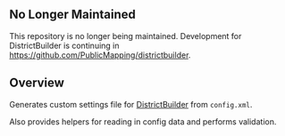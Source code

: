 ## No Longer Maintained

This repository is no longer being maintained. Development for DistrictBuilder is continuing in https://github.com/PublicMapping/districtbuilder.

## Overview

Generates custom settings file for [DistrictBuilder](https://github.com/PublicMapping/DistrictBuilder) from `config.xml`.

Also provides helpers for reading in config data and performs validation.
